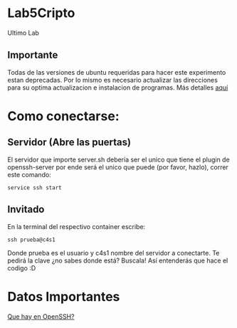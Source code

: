 # Lab5Cripto
Ultimo Lab

## Importante
Todas de las versiones de ubuntu requeridas para hacer este experimento estan deprecadas.
Por lo mismo es necesario actualizar las direcciones para su optima actualizacion e instalacion de programas.
Más detalles [aquí](https://help.ubuntu.com/community/EOLUpgrades)

# Como conectarse:

## Servidor (Abre las puertas)
El servidor que importe server.sh debería ser el unico que tiene el plugin de openssh-server por ende será el unico que puede (por favor, hazlo), correr este comando:
```
service ssh start
```

## Invitado
En la terminal del respectivo container escribe:
```
ssh prueba@c4s1
```
Donde prueba es el usuario y c4s1 nombre del servidor a conectarte.
Te pedirá la clave ¿no sabes donde está? Buscala! Así entenderás que hace el codigo :D

# Datos Importantes

[Que hay en OpenSSH?](https://www.openssh.com/legacy.html)